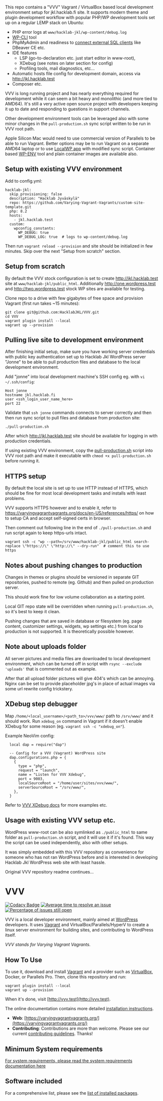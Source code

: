 This repo contains a "VVV" Vagrant / VirtualBox based local development environment setup for jkl.hacklab.fi site. It supports modern theme and plugin development workflow with popular PHP/WP development tools set up on a regular LEMP stack on Ubuntu:

- PHP error logs at `www/hacklab-jkl/wp-content/debug.log`
- [WP-CLI](https://make.wordpress.org/cli/handbook/guides/quick-start/) tool
- PhpMyAdmin and readiness to [connect external SQL clients](https://varyingvagrantvagrants.org/docs/en-US/references/sql-client/) like DBeaver CE etc.
- IDE features
  - LSP (go-to-declaration etc. just start editor in www-root), 
  - XDebug (see notes on later section for config)
  - Profiling tools, mail diagnostics, etc...
- Automatic hosts file config for development domain, access via http://jkl.hacklab.test
- Composer etc.

VVV is long running project and has nearly everything required for development while it can seem a bit heavy and monolithic (and more tied to AMD64). It's still a very active open source project with developers keeping it up to date and responding to guestions in support channels.

Other development environment tools can be leveraged also with some minor changes in the `pull-production.sh` sync script written to be run in VVV root path.

Apple Silicon Mac would need to use commercial version of Parallels to be able to run Vagrant. Better options may be to run Vagrant on a separate AMD64 laptop or to use [LocalWP app](https://localwp.com/) with modified sync script. Container based [WP-ENV](https://developer.wordpress.org/block-editor/getting-started/devenv/get-started-with-wp-env/) tool and plain container images are available also.

## Setup with existing VVV environment
Add to config.yml:

    hacklab-jkl:
      skip_provisioning: false
      description: "Hacklab Jyväskylä"
      repo: https://github.com/Varying-Vagrant-Vagrants/custom-site-template.git
      php: 8.2
      hosts:
        - jkl.hacklab.test
      custom:
        wpconfig_constants:
          WP_DEBUG: true
          WP_DEBUG_LOG: true  # logs to wp-content/debug.log

Then run `vagrant reload --provision` and site should be initialized in few minutes. Skip over the next "Setup from scratch" section.

## Setup from scratch

By default the VVV stock configuration is set to create http://jkl.hacklab.test site at `www/hacklab-jkl/public_html`. Additionally http://one.wordpress.test and http://two.wordpress.test stock WP sites are available for testing.

Clone repo to a drive with few gigabytes of free space and provision Vagrant (first run takes ~15 minutes):

```
git clone git@github.com:HacklabJKL/VVV.git
cd VVV
vagrant plugin install --local
vagrant up --provision
```

## Pulling live site to development environment
After finishing initial setup, make sure you have working server credentials with public key authentication set up to Hacklab Jkl WordPress server "Jonne" to be able to pull production files and database to the local development environment.

Add "jonne" into local development machine's SSH config eg. with `vi ~/.ssh/config`:

```
Host jonne
hostname jkl.hacklab.fi
user <ssh_login_user_name_here>
port 22
```

Validate that `ssh jonne` commands connects to server correctly and then then run sync script to pull files and database from production site:

```
./pull-production.sh
```

After which http://jkl.hacklab.test site should be available for logging in with production credentials. 

If using existing VVV environment, copy the [pull-production.sh](https://raw.githubusercontent.com/HacklabJKL/VVV/develop/pull-production.sh) script into VVV root path and make it executable with `chmod +x pull-production.sh` before running it.

## HTTPS setup

By default the local site is set up to use HTTP instead of HTTPS, which should be fine for most local development tasks and installs with least problems.

VVV supports HTTPS however and to enable it, refer to https://varyingvagrantvagrants.org/docs/en-US/references/https/ on how to setup CA and accept self-signed certs in browser.

Then comment out following line in the end of `./pull-production.sh` and run script again to keep https-urls intact.

```
vagrant ssh -c "wp --path=/srv/www/hacklab-jkl/public_html search-replace \"https://\" \"http://\" --dry-run"  # comment this to use https
```

## Notes about pushing changes to production

Changes in themes or plugins should be versioned in separate GIT repositories, pushed to remote (eg. Github) and then pulled on production server.

This should work fine for low volume collaboration as a starting point. 

Local GIT repo state will be overridden when running `pull-production.sh`, so it's best to keep it clean.

Pushing changes that are saved in database or filesystem (eg. page content, customizer settings, widgets, wp settings etc.) from local to production is not supported. It is theoretically possible however.

## Note about uploads folder

All server pictures and media files are downloaded to local development environment, which can be turned off in script with `rsync --exclude 'uploads'` that is commented out as example.

After that all upload folder pictures will give 404's which can be annoying. Nginx can be set to provide placeholder jpg's in place of actual images via some url rewrite config trickstery.

## XDebug step debugger

Map `/home/<local_username>/<path_to>/vvv/www/` path to `/srv/www/` and it should work. Run `xdebug_on` command in Vagrant if it doesn't enable XDebug for some reason (eg. `vagrant ssh -c "xdebug_on"`).

Example NeoVim config:

```
  local dap = require("dap")

  -- Config for a VVV (Vagrant) WordPress site
  dap.configurations.php = {
    {
      type = "php",
      request = "launch",
      name = "Listen for VVV Xdebug",
      port = 9003,
      localSourceRoot = "/home/user/sites/vvv/www/",
      serverSourceRoot = "/srv/www/",
    },
  }
```

Refer to [VVV XDebug docs](https://varyingvagrantvagrants.org/docs/en-US/references/xdebug/) for more examples etc.

## Usage with existing VVV setup etc.

WordPress www-root can be also symlinked as `./public_html` to same folder as `pull-production.sh` script, and it will use it if it's found. This way the script can be used independently, also with other setups. 

It was simply embedded with this VVV repository as convenience for someone who has not ran WordPress before and is interested in developing Hacklab Jkl WordPress web site with least hassle.


Original VVV repository readme continues...

# VVV

[![Codacy Badge](https://api.codacy.com/project/badge/Grade/206b06167aaf48aab24422cd417e8afa)](https://www.codacy.com/gh/Varying-Vagrant-Vagrants/VVV?utm_source=github.com&amp;utm_medium=referral&amp;utm_content=Varying-Vagrant-Vagrants/VVV&amp;utm_campaign=Badge_Grade) [![Average time to resolve an issue](http://isitmaintained.com/badge/resolution/varying-vagrant-vagrants/vvv.svg)](http://isitmaintained.com/project/varying-vagrant-vagrants/vvv "Average time to resolve an issue") [![Percentage of issues still open](http://isitmaintained.com/badge/open/varying-vagrant-vagrants/vvv.svg)](http://isitmaintained.com/project/varying-vagrant-vagrants/vvv "Percentage of issues still open")

VVV is a local developer environment, mainly aimed at [WordPress](https://wordpress.org) developers. It uses [Vagrant](https://www.vagrantup.com) and VirtualBox/Parallels/HyperV to create a linux server environment for building sites, and contributing to WordPress itself.

_VVV stands for Varying Vagrant Vagrants._

## How To Use

To use it, download and install [Vagrant](https://www.vagrantup.com) and a provider such as [VirtualBox](https://www.virtualbox.org/), Docker, or Parallels Pro. Then, clone this repository and run:

```shell
vagrant plugin install --local
vagrant up --provision
```

When it's done, visit [http://vvv.test](http://vvv.test).

The online documentation contains more detailed [installation instructions](https://varyingvagrantvagrants.org/docs/en-US/installation/).

* **Web**: [https://varyingvagrantvagrants.org/](https://varyingvagrantvagrants.org/)
* **Contributing**: Contributions are more than welcome. Please see our current [contributing guidelines](https://varyingvagrantvagrants.org/docs/en-US/contributing/). Thanks!

## Minimum System requirements

[For system requirements, please read the system requirements documentation here](https://varyingvagrantvagrants.org/docs/en-US/installation/software-requirements/)

## Software included

For a comprehensive list, please see the [list of installed packages](https://varyingvagrantvagrants.org/docs/en-US/installed-packages/).
